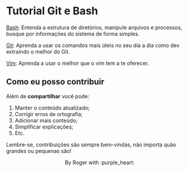 # Tutorial Git e Bash

[Bash](bash/README.md): Entenda a estrutura de diretórios, manipule arquivos e processos, busque por informações do sistema de forma simples.

[Git](git/README.md): Aprenda a usar os comandos mais úteis no seu dia a dia como dev extraíndo o melhor do Git.

[Vim](vim/README.md): Aprenda a usar o melhor que o vim tem a te oferecer.

## Como eu posso contribuir

Além de __compartilhar__ você pode:

1. Manter o conteúdo atualizado;
2. Corrigir erros de ortografia;
3. Adicionar mais conteúdo;
4. Simplificar explicações;
5. Etc.

Lembre-se, contribuições são sempre bem-vindas, não importa quão grandes ou pequenas são!

<p align="center">
  By Roger with :purple_heart:
</p>
